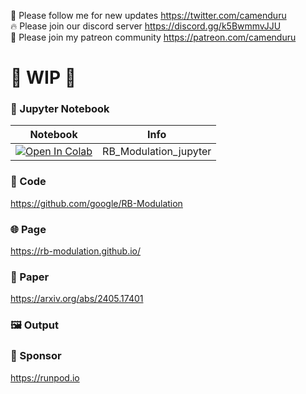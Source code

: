🐣 Please follow me for new updates https://twitter.com/camenduru <br />
🔥 Please join our discord server https://discord.gg/k5BwmmvJJU <br />
🥳 Please join my patreon community https://patreon.com/camenduru <br />

# 🚦 WIP 🚦

### 🍊 Jupyter Notebook

| Notebook | Info
| --- | --- |
[![Open In Colab](https://colab.research.google.com/assets/colab-badge.svg)](https://colab.research.google.com/github/camenduru/RB-Modulation-jupyter/blob/main/RB_Modulation_jupyter.ipynb) | RB_Modulation_jupyter

### 🧬 Code
https://github.com/google/RB-Modulation

### 🌐 Page
https://rb-modulation.github.io/

### 📄 Paper
https://arxiv.org/abs/2405.17401

### 🖼 Output

### 🏢 Sponsor
https://runpod.io
